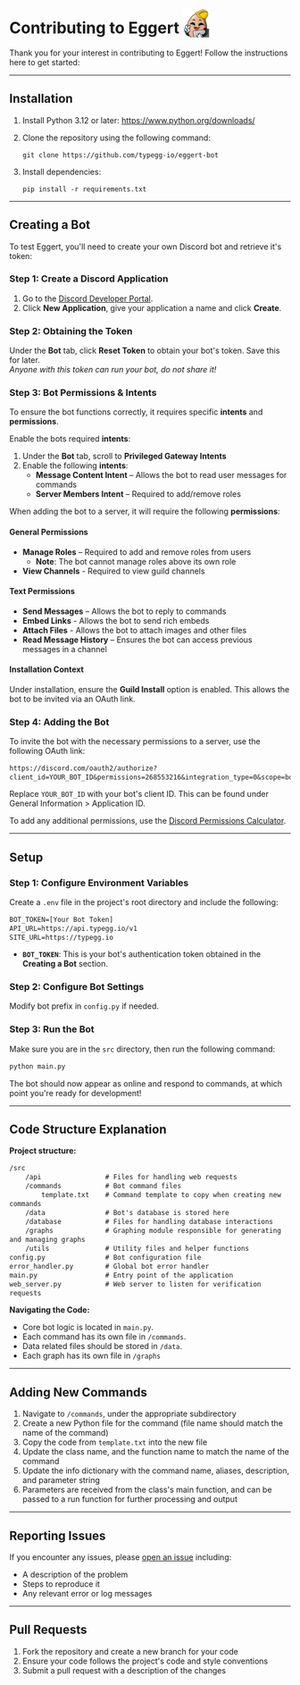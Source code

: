 # Contributing to Eggert <img src="assets/images/eggert_construction.png" alt="Eggert" width="50" style="vertical-align: bottom;"/>

Thank you for your interest in contributing to Eggert! Follow the instructions here to get started:

---

## Installation

1. Install Python 3.12 or later: <https://www.python.org/downloads/>
2. Clone the repository using the following command:

   ```
   git clone https://github.com/typegg-io/eggert-bot
   ```

3. Install dependencies:

   ```
   pip install -r requirements.txt
   ```

---

## Creating a Bot

To test Eggert, you'll need to create your own Discord bot and retrieve it's token:

### Step 1: Create a Discord Application

1. Go to the [Discord Developer Portal](https://discord.com/developers/applications).
2. Click **New Application**, give your application a name and click **Create**.

### Step 2: Obtaining the Token

Under the **Bot** tab, click **Reset Token** to obtain your bot's token. Save this for later.\
_Anyone with this token can run your bot, do not share it!_

### Step 3: Bot Permissions & Intents

To ensure the bot functions correctly, it requires specific **intents** and **permissions**.

Enable the bots required **intents**:

1. Under the **Bot** tab, scroll to **Privileged Gateway Intents**
2. Enable the following **intents**:
   - **Message Content Intent** – Allows the bot to read user messages for commands
   - **Server Members Intent** – Required to add/remove roles

When adding the bot to a server, it will require the following **permissions**:

#### General Permissions

- **Manage Roles** – Required to add and remove roles from users
  - **Note**: The bot cannot manage roles above its own role
- **View Channels** - Required to view guild channels

#### Text Permissions

- **Send Messages** – Allows the bot to reply to commands
- **Embed Links** - Allows the bot to send rich embeds
- **Attach Files** - Allows the bot to attach images and other files
- **Read Message History** – Ensures the bot can access previous messages in a channel

#### Installation Context

Under installation, ensure the **Guild Install** option is enabled. This allows the bot to be invited via an OAuth link.

### Step 4: Adding the Bot

To invite the bot with the necessary permissions to a server, use the following OAuth link:

```
https://discord.com/oauth2/authorize?client_id=YOUR_BOT_ID&permissions=268553216&integration_type=0&scope=bot
```

Replace `YOUR_BOT_ID` with your bot's client ID. This can be found under General Information > Application ID.

To add any additional permissions, use the [Discord Permissions Calculator](https://discordapi.com/permissions.html).

---

## Setup

### Step 1: Configure Environment Variables

Create a `.env` file in the project's root directory and include the following:

```
BOT_TOKEN=[Your Bot Token]
API_URL=https://api.typegg.io/v1
SITE_URL=https://typegg.io
```

- **`BOT_TOKEN`**: This is your bot's authentication token obtained in the **Creating a Bot** section.

### Step 2: Configure Bot Settings

Modify bot prefix in `config.py` if needed.

### Step 3: Run the Bot
Make sure you are in the `src` directory, then run the following command:
```bash
python main.py
```

The bot should now appear as online and respond to commands, at which point you're ready for development!

---

## Code Structure Explanation

**Project structure:**

```
/src
    /api                # Files for handling web requests
    /commands           # Bot command files
        template.txt    # Command template to copy when creating new commands
    /data               # Bot's database is stored here
    /database           # Files for handling database interactions
    /graphs             # Graphing module responsible for generating and managing graphs
    /utils              # Utility files and helper functions
config.py               # Bot configuration file
error_handler.py        # Global bot error handler
main.py                 # Entry point of the application
web_server.py           # Web server to listen for verification requests
```

**Navigating the Code:**

- Core bot logic is located in `main.py`.
- Each command has its own file in `/commands`.
- Data related files should be stored in `/data`.
- Each graph has its own file in `/graphs`

---

## Adding New Commands

1. Navigate to `/commands`, under the appropriate subdirectory
2. Create a new Python file for the command (file name should match the name of the command)
3. Copy the code from `template.txt` into the new file
4. Update the class name, and the function name to match the name of the command
5. Update the info dictionary with the command name, aliases, description, and parameter string
6. Parameters are received from the class's main function, and can be passed to a run function for further processing and output

---

## Reporting Issues

If you encounter any issues, please [open an issue](https://github.com/TypeGGio/TypeGG-Stats/issues) including:

- A description of the problem
- Steps to reproduce it
- Any relevant error or log messages

---

## Pull Requests

1. Fork the repository and create a new branch for your code
2. Ensure your code follows the project's code and style conventions
3. Submit a pull request with a description of the changes
